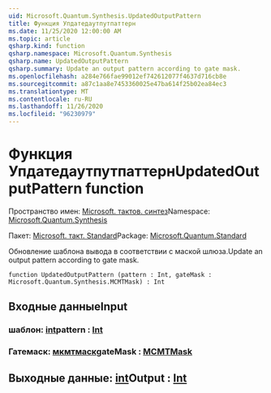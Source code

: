 ```yaml
---
uid: Microsoft.Quantum.Synthesis.UpdatedOutputPattern
title: Функция Упдатедаутпутпаттерн
ms.date: 11/25/2020 12:00:00 AM
ms.topic: article
qsharp.kind: function
qsharp.namespace: Microsoft.Quantum.Synthesis
qsharp.name: UpdatedOutputPattern
qsharp.summary: Update an output pattern according to gate mask.
ms.openlocfilehash: a284e766fae99012ef742612077f4637d716cb8e
ms.sourcegitcommit: a87c1aa8e7453360025e47ba614f25b02ea84ec3
ms.translationtype: MT
ms.contentlocale: ru-RU
ms.lasthandoff: 11/26/2020
ms.locfileid: "96230979"
---
```

# <a name="updatedoutputpattern-function"></a><span data-ttu-id="7c0d2-102">Функция Упдатедаутпутпаттерн</span><span class="sxs-lookup"><span data-stu-id="7c0d2-102">UpdatedOutputPattern function</span></span>

<span data-ttu-id="7c0d2-103">Пространство имен: [Microsoft. тактов. синтез](xref:Microsoft.Quantum.Synthesis)</span><span class="sxs-lookup"><span data-stu-id="7c0d2-103">Namespace: [Microsoft.Quantum.Synthesis](xref:Microsoft.Quantum.Synthesis)</span></span>

<span data-ttu-id="7c0d2-104">Пакет: [Microsoft. такт. Standard](https://nuget.org/packages/Microsoft.Quantum.Standard)</span><span class="sxs-lookup"><span data-stu-id="7c0d2-104">Package: [Microsoft.Quantum.Standard](https://nuget.org/packages/Microsoft.Quantum.Standard)</span></span>


<span data-ttu-id="7c0d2-105">Обновление шаблона вывода в соответствии с маской шлюза.</span><span class="sxs-lookup"><span data-stu-id="7c0d2-105">Update an output pattern according to gate mask.</span></span>

```qsharp
function UpdatedOutputPattern (pattern : Int, gateMask : Microsoft.Quantum.Synthesis.MCMTMask) : Int
```


## <a name="input"></a><span data-ttu-id="7c0d2-106">Входные данные</span><span class="sxs-lookup"><span data-stu-id="7c0d2-106">Input</span></span>

### <a name="pattern--int"></a><span data-ttu-id="7c0d2-107">шаблон: [int](xref:microsoft.quantum.lang-ref.int)</span><span class="sxs-lookup"><span data-stu-id="7c0d2-107">pattern : [Int](xref:microsoft.quantum.lang-ref.int)</span></span>




### <a name="gatemask--mcmtmask"></a><span data-ttu-id="7c0d2-108">Гатемаск: [мкмтмаск](xref:Microsoft.Quantum.Synthesis.MCMTMask)</span><span class="sxs-lookup"><span data-stu-id="7c0d2-108">gateMask : [MCMTMask](xref:Microsoft.Quantum.Synthesis.MCMTMask)</span></span>





## <a name="output--int"></a><span data-ttu-id="7c0d2-109">Выходные данные: [int](xref:microsoft.quantum.lang-ref.int)</span><span class="sxs-lookup"><span data-stu-id="7c0d2-109">Output : [Int](xref:microsoft.quantum.lang-ref.int)</span></span>

